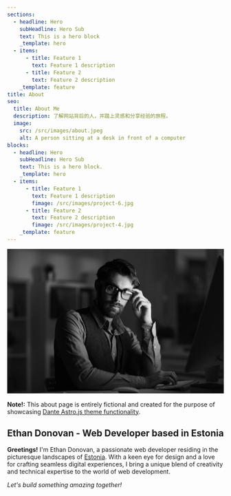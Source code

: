 ```yaml
---
sections:
  - headline: Hero
    subHeadline: Hero Sub
    text: This is a hero block
    _template: hero
  - items:
      - title: Feature 1
        text: Feature 1 description
      - title: Feature 2
        text: Feature 2 description
    _template: feature
title: About
seo:
  title: About Me
  description: 了解网站背后的人，并踏上灵感和分享经验的旅程。
  image:
    src: /src/images/about.jpeg
    alt: A person sitting at a desk in front of a computer
blocks:
  - headline: Hero
    subHeadline: Hero Sub
    text: This is a hero block.
    _template: hero
  - items:
      - title: Feature 1
        text: Feature 1 description
        fimage: /src/images/project-6.jpg
      - title: Feature 2
        text: Feature 2 description
        fimage: /src/images/project-4.jpg
    _template: feature
---
```


![Alt text for image](/src/images/about.jpeg)

**Note!:** This about page is entirely fictional and created for the purpose of showcasing [Dante Astro.js theme functionality](https://justgoodui.com/astro-themes/dante/).

## Ethan Donovan - Web Developer based in Estonia

**Greetings!** I'm Ethan Donovan, a passionate web developer residing in the picturesque landscapes of [Estonia](https://en.wikipedia.org/wiki/Estonia). With a keen eye for design and a love for crafting seamless digital experiences, I bring a unique blend of creativity and technical expertise to the world of web development.

*Let's build something amazing together!*
